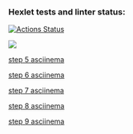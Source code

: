 ### Hexlet tests and linter status:
[![Actions Status](https://github.com/urozhha/python-project-49/workflows/hexlet-check/badge.svg)](https://github.com/urozhha/python-project-49/actions)

<a href="https://codeclimate.com/github/urozhha/python-project-49/maintainability"><img src="https://api.codeclimate.com/v1/badges/dcb971ed55c4afb7b2dd/maintainability" /></a>

[step 5 asciinema](https://asciinema.org/a/KzSRo4WLOlIzqm0gabNnjRIE6)

[step 6 asciinema](https://asciinema.org/a/OqoIfH2IqKUH4BxclmaOHoMQ4)

[step 7 asciinema](https://asciinema.org/a/tEx4C2pPcs2OPvsOCZRNfnljB)

[step 8 asciinema](https://asciinema.org/a/Qtlfs4LDB929856lMfRObAlx3)

[step 9 asciinema](https://asciinema.org/a/Hjo8PYvOgaBHh6EeejkADrhHC)
